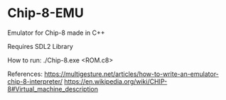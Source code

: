 # Chip-8-EMU
Emulator for Chip-8 made in C++

Requires SDL2 Library

How to run:
./Chip-8.exe <ROM.c8>

References: 
https://multigesture.net/articles/how-to-write-an-emulator-chip-8-interpreter/
https://en.wikipedia.org/wiki/CHIP-8#Virtual_machine_description

